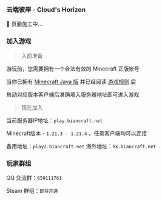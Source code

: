 ### 云端彼岸 -  Cloud's Horizon

🚧 页面施工中...

### 加入游戏

> 入前准备

游玩前，您需要拥有一个合法有效的 Minecraft 正版帐号

当你已拥有 [Minecraft Java 版](https://www.minecraft.net/zh-hans/store/minecraft-deluxe-collection-pc) 并已经阅读 [游戏规则](wiki/rules) 后

启动对应版本客户端后准确填入服务器地址即可进入游戏

> 现在加入

当前服务器IP地址：`play.biancraft.net`

Minecraft版本 - `1.21.3 - 1.21.4` ，任意客户端均可以连接

备用地址：`play2.biancraft.net` 海外地址：`hk.biancraft.net`

### 玩家群组

QQ 交流群：`659111761`

Steam 群组：`即将开通`
